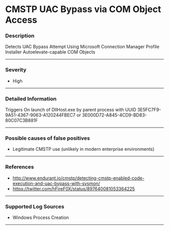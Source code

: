 # CMSTP UAC Bypass via COM Object Access
### Description

Detects UAC Bypass Attempt Using Microsoft Connection Manager Profile Installer Autoelevate-capable COM Objects

-------------------
### Severity

- High

-------------------

### Detailed Information

Triggers On launch of DllHost.exe by parent process with UUID 3E5FC7F9-9A51-4367-9063-A120244FBEC7 or 3E000D72-A845-4CD9-BD83-80C07C3B881F

-------------------

### Possible causes of false positives

- Legitimate CMSTP use (unlikely in modern enterprise environments)


-------------------
### References

- http://www.endurant.io/cmstp/detecting-cmstp-enabled-code-execution-and-uac-bypass-with-sysmon/
- https://twitter.com/hFireF0X/status/897640081053364225

-------------------
### Supported Log Sources

- Windows Process Creation

-------------------
